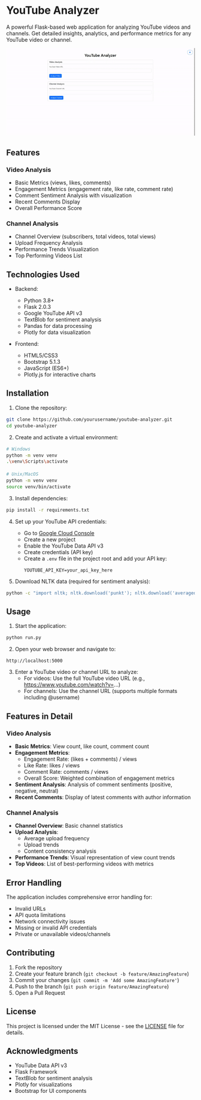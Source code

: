 # YouTube Analyzer

A powerful Flask-based web application for analyzing YouTube videos and channels. Get detailed insights, analytics, and performance metrics for any YouTube video or channel.

![Example](tube_analyzer.gif)

## Features

### Video Analysis
- Basic Metrics (views, likes, comments)
- Engagement Metrics (engagement rate, like rate, comment rate)
- Comment Sentiment Analysis with visualization
- Recent Comments Display
- Overall Performance Score

### Channel Analysis
- Channel Overview (subscribers, total videos, total views)
- Upload Frequency Analysis
- Performance Trends Visualization
- Top Performing Videos List

## Technologies Used

- Backend:
  - Python 3.8+
  - Flask 2.0.3
  - Google YouTube API v3
  - TextBlob for sentiment analysis
  - Pandas for data processing
  - Plotly for data visualization

- Frontend:
  - HTML5/CSS3
  - Bootstrap 5.1.3
  - JavaScript (ES6+)
  - Plotly.js for interactive charts

## Installation

1. Clone the repository:
```bash
git clone https://github.com/yourusername/youtube-analyzer.git
cd youtube-analyzer
```

2. Create and activate a virtual environment:
```bash
# Windows
python -m venv venv
.\venv\Scripts\activate

# Unix/MacOS
python -m venv venv
source venv/bin/activate
```

3. Install dependencies:
```bash
pip install -r requirements.txt
```

4. Set up your YouTube API credentials:
   - Go to [Google Cloud Console](https://console.cloud.google.com/)
   - Create a new project
   - Enable the YouTube Data API v3
   - Create credentials (API key)
   - Create a `.env` file in the project root and add your API key:
     ```
     YOUTUBE_API_KEY=your_api_key_here
     ```

5. Download NLTK data (required for sentiment analysis):
```bash
python -c "import nltk; nltk.download('punkt'); nltk.download('averaged_perceptron_tagger')"
```

## Usage

1. Start the application:
```bash
python run.py
```

2. Open your web browser and navigate to:
```
http://localhost:5000
```

3. Enter a YouTube video or channel URL to analyze:
   - For videos: Use the full YouTube video URL (e.g., https://www.youtube.com/watch?v=...)
   - For channels: Use the channel URL (supports multiple formats including @username)

## Features in Detail

### Video Analysis
- **Basic Metrics**: View count, like count, comment count
- **Engagement Metrics**: 
  - Engagement Rate: (likes + comments) / views
  - Like Rate: likes / views
  - Comment Rate: comments / views
  - Overall Score: Weighted combination of engagement metrics
- **Sentiment Analysis**: Analysis of comment sentiments (positive, negative, neutral)
- **Recent Comments**: Display of latest comments with author information


### Channel Analysis
- **Channel Overview**: Basic channel statistics
- **Upload Analysis**: 
  - Average upload frequency
  - Upload trends
  - Content consistency analysis
- **Performance Trends**: Visual representation of view count trends
- **Top Videos**: List of best-performing videos with metrics

## Error Handling

The application includes comprehensive error handling for:
- Invalid URLs
- API quota limitations
- Network connectivity issues
- Missing or invalid API credentials
- Private or unavailable videos/channels

## Contributing

1. Fork the repository
2. Create your feature branch (`git checkout -b feature/AmazingFeature`)
3. Commit your changes (`git commit -m 'Add some AmazingFeature'`)
4. Push to the branch (`git push origin feature/AmazingFeature`)
5. Open a Pull Request

## License

This project is licensed under the MIT License - see the [LICENSE](LICENSE) file for details.

## Acknowledgments

- YouTube Data API v3
- Flask Framework
- TextBlob for sentiment analysis
- Plotly for visualizations
- Bootstrap for UI components 
